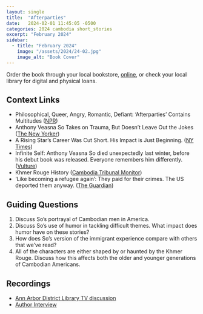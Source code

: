```yaml
---
layout: single
title:  "Afterparties"
date:   2024-02-01 11:45:05 -0500
categories: 2024 cambodia short_stories
excerpt: "February 2024"
sidebar:
  - title: "February 2024"
    image: "/assets/2024/24-02.jpg"
    image_alt: "Book Cover"
---
```


Order the book through your local bookstore, [online][buy], or check your local library for digital and physical loans. 

## Context Links
- Philosophical, Queer, Angry, Romantic, Defiant: ‘Afterparties’ Contains Multitudes ([NPR][npr])
- Anthony Veasna So Takes on Trauma, But Doesn’t Leave Out the Jokes ([The New Yorker][tny])
- A Rising Star’s Career Was Cut Short. His Impact is Just Beginning. ([NY Times][nyt])
- Infinite Self: Anthony Veasna So died unexpectedly last winter, before his debut book was released. Everyone remembers him differently. ([Vulture][vulture])
- Khmer Rouge History ([Cambodia Tribunal Monitor][ctm])
- ‘Like becoming a refugee again’: They paid for their crimes. The US deported them anyway. ([The Guardian][guardian])

## Guiding Questions 

1. Discuss So’s portrayal of Cambodian men in America.
2. Discuss So’s use of humor in tackling difficult themes. What impact does humor have on these stories?
3. How does So’s version of the immigrant experience compare with others that we’ve read?
4. All of the characters are either shaped by or haunted by the Khmer Rouge. Discuss how this affects both the older and younger generations of Cambodian Americans.

## Recordings
- [Ann Arbor District Library TV discussion][aadl]
- [Author Interview][author-interview]

[buy]: https://bookshop.org/lists/2022-picks
[npr]: https://www.npr.org/2021/08/03/1023930049/review-afterparties-anthony-veasna-so
[tny]: https://www.newyorker.com/magazine/2021/08/02/anthony-veasna-so-takes-on-trauma-but-doesnt-leave-out-the-jokes
[nyt]: https://www.nytimes.com/2021/07/19/books/anthony-veasna-so-afterparties.html
[vulture]: https://www.vulture.com/article/anthony-veasna-so-afterparties.html
[ctm]: https://cambodiatribunal.org/history/cambodian-history/khmer-rouge-history/
[guardian]: https://www.theguardian.com/world/2023/aug/17/cambodia-prison-sentence-deportation
[aadl]: https://www.youtube.com/watch?v=heW0qZNwfBY
[author-interview]: instagram.com/unerasedbc
